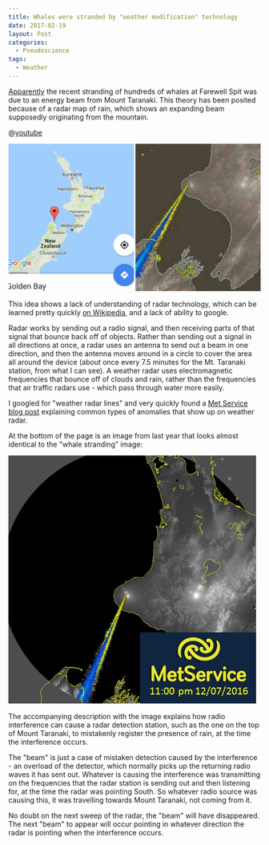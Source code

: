 ```yaml
---
title: Whales were stranded by "weather modification" technology
date: 2017-02-19
layout: Post
categories:
  - Pseudoscience
tags:
  - Weather
---
```


[Apparently](http://stopsprayingus.com/whales/) the recent stranding of hundreds of whales at Farewell Spit was due to an energy beam from Mount Taranaki. This theory has been posited because of a radar map of rain, which shows an expanding beam supposedly originating from the mountain.

<!-- more -->

@[youtube](https://youtu.be/ZKBaRLp1cag?t=38s)

![Beam](./image1.jpg)

This idea shows a lack of understanding of radar technology, which can be learned pretty quickly [on Wikipedia](https://en.wikipedia.org/wiki/Radar), and a lack of ability to google.

Radar works by sending out a radio signal, and then receiving parts of that signal that bounce back off of objects. Rather than sending out a signal in all directions at once, a radar uses an antenna to send out a beam in one direction, and then the antenna moves around in a circle to cover the area all around the device (about once every 7.5 minutes for the Mt. Taranaki station, from what I can see). A weather radar uses electromagnetic frequencies that bounce off of clouds and rain, rather than the frequencies that air traffic radars use - which pass through water more easily.

I googled for "weather radar lines" and very quickly found a [Met Service blog post](http://blog.metservice.com/Radar_Interference) explaining common types of anomalies that show up on weather radar.

At the bottom of the page is an image from last year that looks almost identical to the "whale stranding" image:

![Met Service](./image2.jpg)

The accompanying description with the image explains how radio interference can cause a radar detection station, such as the one on the top of Mount Taranaki, to mistakenly register the presence of rain, at the time the interference occurs.

The "beam" is just a case of mistaken detection caused by the interference - an overload of the detector, which normally picks up the returning radio waves it has sent out. Whatever is causing the interference was transmitting on the frequencies that the radar station is sending out and then listening for, at the time the radar was pointing South. So whatever radio source was causing this, it was travelling towards Mount Taranaki, not coming from it.

No doubt on the next sweep of the radar, the "beam" will have disappeared. The next "beam" to appear will occur pointing in whatever direction the radar is pointing when the interference occurs.
